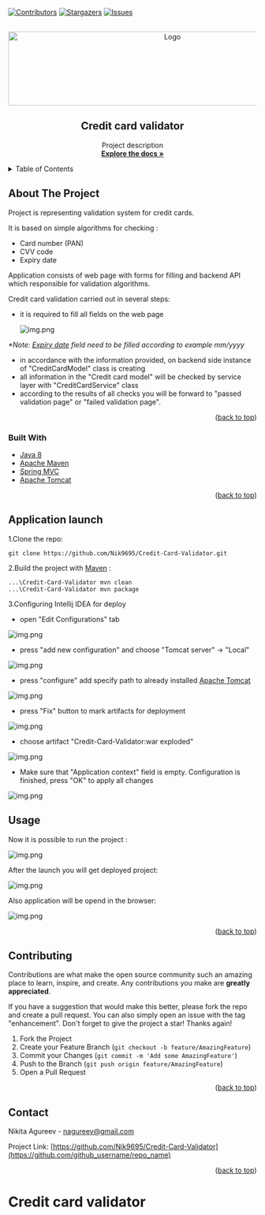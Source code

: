 <div id="top"></div>

[![Contributors][contributors-shield]][contributors-url]
[![Stargazers][stars-shield]][stars-url]
[![Issues][issues-shield]][issues-url]



<!-- PROJECT LOGO -->
<br />
<div align="center">
    <img src="src/images/logo.png" alt="Logo" width="650" height="150">

<h2 align="center">Credit card validator</h2>

  <p align="center">
    Project description
    <br/>
    <a href="https://nik9695.github.io/Credit-Card-Validator/"><strong>Explore the docs »</strong></a>
  </p>
</div>



<!-- TABLE OF CONTENTS -->
<details>
  <summary>Table of Contents</summary>
  <ol>
    <li>
      <a href="#about-the-project">About The Project</a>
      <ul>
        <li><a href="#built-with">Built With</a></li>
      </ul>
    </li>
    <li><a href="#Application launch">Installation</a></li>
    <li><a href="#usage">Usage</a></li>
    <li><a href="#contributing">Contributing</a></li>
    <li><a href="#contact">Contact</a></li>
  </ol>
</details>



<!-- ABOUT THE PROJECT -->
## About The Project

Project is representing validation system for credit cards.

It is based on simple algorithms for checking :

- Card number (PAN)
- CVV code 
- Expiry date

Application consists of web page with forms for filling and backend API which responsible for validation algorithms.

Credit card validation carried out in several steps:

- it is required to fill all fields on the web page

  ![img.png](src/images/filled_validator.PNG)

<i>*Note: [Expiry date]() field need to be filled according to example mm/yyyy</i>

- in accordance with the information provided, on backend side instance of "CreditCardModel" class is creating
- all information in the "Credit card model" will be checked by service layer with "CreditCardService" class
- according to the results of all checks you will be forward to "passed validation page" or "failed validation page".

<p align="right">(<a href="#top">back to top</a>)</p>



### Built With

* [Java 8](https://www.oracle.com/java/technologies/java8.html)
* [Apache Maven](https://maven.apache.org/)
* [Spring MVC]()
* [Apache Tomcat]()

<p align="right">(<a href="#top">back to top</a>)</p>


## Application launch
1.Clone the repo:
   ```shell
   git clone https://github.com/Nik9695/Credit-Card-Validator.git
   ```
2.Build the project with [Maven]() :

   ```shell
  ...\Credit-Card-Validator mvn clean
  ...\Credit-Card-Validator mvn package
   ```

3.Configuring Intellij IDEA for deploy


- open "Edit Configurations" tab

![img.png](src/images/idea_config_step3_1.png)

- press "add new configuration" and choose "Tomcat server" -> "Local"

![img.png](src/images/idea_config_step3_2.png)

- press "configure" add specify path to already installed <u>[Apache Tomcat](https://tomcat.apache.org/)</u>

![img.png](src/images/idea_config_step3_3.png)

- press "Fix" button to mark artifacts for deployment

![img.png](src/images/idea_config_step3_4.PNG)

- choose artifact "Credit-Card-Validator:war exploded"

![img.png](src/images/idea_config_step3_5.PNG)

- Make sure that "Application context" field is empty. Configuration is finished, press "OK" to apply all changes

![img.png](src/images/idea_config_step3_note.PNG)

## Usage

Now it is possible to run the project :

![img.png](src/images/idea_config_step4_1.PNG)

After the launch you will get deployed project:

![img.png](src/images/idea_config_step4_2.PNG)

Also application will be opend in the browser:

![img.png](src/images/idea_config_step4_3.PNG)

<p align="right">(<a href="#top">back to top</a>)</p>




<!-- CONTRIBUTING -->
## Contributing

Contributions are what make the open source community such an amazing place to learn, inspire, and create. Any contributions you make are **greatly appreciated**.

If you have a suggestion that would make this better, please fork the repo and create a pull request. You can also simply open an issue with the tag "enhancement".
Don't forget to give the project a star! Thanks again!

1. Fork the Project
2. Create your Feature Branch (`git checkout -b feature/AmazingFeature`)
3. Commit your Changes (`git commit -m 'Add some AmazingFeature'`)
4. Push to the Branch (`git push origin feature/AmazingFeature`)
5. Open a Pull Request

<p align="right">(<a href="#top">back to top</a>)</p>


<!-- CONTACT -->
## Contact

Nikita Agureev - nagureev@gmail.com

Project Link: [https://github.com/Nik9695/Credit-Card-Validator](https://github.com/github_username/repo_name)

<p align="right">(<a href="#top">back to top</a>)</p>




<!-- MARKDOWN LINKS & IMAGES -->
<!-- https://www.markdownguide.org/basic-syntax/#reference-style-links -->

[contributors-shield]: https://img.shields.io/github/contributors/Nik9695/Credit-Card-Validator.svg?style=for-the-badge
[contributors-url]: https://github.com/Nik9695/Credit-Card-Validator/graphs/contributors

[stars-shield]: https://img.shields.io/github/stars/Nik9695/Credit-Card-Validator.svg?style=for-the-badge
[stars-url]: https://github.com/Nik9695/Credit-Card-Validator/stargazers

[issues-shield]: https://img.shields.io/github/issues/Nik9695/Credit-Card-Validator.svg?style=for-the-badge
[issues-url]: https://github.com/Nik9695/Credit-Card-Validator/issues


# Credit card validator
